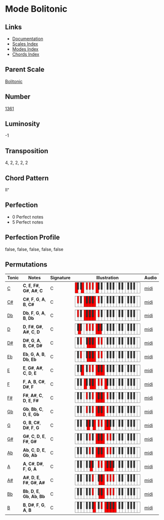 # Mode Bolitonic

## Links

- [Documentation](README.md)
- [Scales Index](Scales.md)
- [Modes Index](Modes.md)
- [Chords Index](Chords.md)

## Parent Scale

[Bolitonic](ScaleBolitonic.md)

## Number

[1361](https://ianring.com/musictheory/scales/1361)

## Luminosity

-1

## Transposition

4, 2, 2, 2, 2

## Chord Pattern

II⁺

## Perfection

- 0 Perfect notes
- 5 Perfect notes

## Perfection Profile

false, false, false, false, false

## Permutations

| Tonic | Notes | Signature | Illustration | Audio |
|-------|-------|-----------|--------------|-------|
| [C](ModeCNaturalBolitonic.md) | **C**, **E**, **F#**, **G#**, **A#**, **C** | C | ![CNaturalBolitonic](ModeCNaturalBolitonic.png) | [midi](https://github.com/edipermadi/music/blob/main/docs/ModeCNaturalBolitonic.mid?raw=true) |
| [C#](ModeCSharpBolitonic.md) | **C#**, **F**, **G**, **A**, **B**, **C#** | C | ![CSharpBolitonic](ModeCSharpBolitonic.png) | [midi](https://github.com/edipermadi/music/blob/main/docs/ModeCSharpBolitonic.mid?raw=true) |
| [Db](ModeDFlatBolitonic.md) | **Db**, **F**, **G**, **A**, **B**, **Db** | C | ![DFlatBolitonic](ModeDFlatBolitonic.png) | [midi](https://github.com/edipermadi/music/blob/main/docs/ModeDFlatBolitonic.mid?raw=true) |
| [D](ModeDNaturalBolitonic.md) | **D**, **F#**, **G#**, **A#**, **C**, **D** | C | ![DNaturalBolitonic](ModeDNaturalBolitonic.png) | [midi](https://github.com/edipermadi/music/blob/main/docs/ModeDNaturalBolitonic.mid?raw=true) |
| [D#](ModeDSharpBolitonic.md) | **D#**, **G**, **A**, **B**, **C#**, **D#** | C | ![DSharpBolitonic](ModeDSharpBolitonic.png) | [midi](https://github.com/edipermadi/music/blob/main/docs/ModeDSharpBolitonic.mid?raw=true) |
| [Eb](ModeEFlatBolitonic.md) | **Eb**, **G**, **A**, **B**, **Db**, **Eb** | C | ![EFlatBolitonic](ModeEFlatBolitonic.png) | [midi](https://github.com/edipermadi/music/blob/main/docs/ModeEFlatBolitonic.mid?raw=true) |
| [E](ModeENaturalBolitonic.md) | **E**, **G#**, **A#**, **C**, **D**, **E** | C | ![ENaturalBolitonic](ModeENaturalBolitonic.png) | [midi](https://github.com/edipermadi/music/blob/main/docs/ModeENaturalBolitonic.mid?raw=true) |
| [F](ModeFNaturalBolitonic.md) | **F**, **A**, **B**, **C#**, **D#**, **F** | C | ![FNaturalBolitonic](ModeFNaturalBolitonic.png) | [midi](https://github.com/edipermadi/music/blob/main/docs/ModeFNaturalBolitonic.mid?raw=true) |
| [F#](ModeFSharpBolitonic.md) | **F#**, **A#**, **C**, **D**, **E**, **F#** | C | ![FSharpBolitonic](ModeFSharpBolitonic.png) | [midi](https://github.com/edipermadi/music/blob/main/docs/ModeFSharpBolitonic.mid?raw=true) |
| [Gb](ModeGFlatBolitonic.md) | **Gb**, **Bb**, **C**, **D**, **E**, **Gb** | C | ![GFlatBolitonic](ModeGFlatBolitonic.png) | [midi](https://github.com/edipermadi/music/blob/main/docs/ModeGFlatBolitonic.mid?raw=true) |
| [G](ModeGNaturalBolitonic.md) | **G**, **B**, **C#**, **D#**, **F**, **G** | C | ![GNaturalBolitonic](ModeGNaturalBolitonic.png) | [midi](https://github.com/edipermadi/music/blob/main/docs/ModeGNaturalBolitonic.mid?raw=true) |
| [G#](ModeGSharpBolitonic.md) | **G#**, **C**, **D**, **E**, **F#**, **G#** | C | ![GSharpBolitonic](ModeGSharpBolitonic.png) | [midi](https://github.com/edipermadi/music/blob/main/docs/ModeGSharpBolitonic.mid?raw=true) |
| [Ab](ModeAFlatBolitonic.md) | **Ab**, **C**, **D**, **E**, **Gb**, **Ab** | C | ![AFlatBolitonic](ModeAFlatBolitonic.png) | [midi](https://github.com/edipermadi/music/blob/main/docs/ModeAFlatBolitonic.mid?raw=true) |
| [A](ModeANaturalBolitonic.md) | **A**, **C#**, **D#**, **F**, **G**, **A** | C | ![ANaturalBolitonic](ModeANaturalBolitonic.png) | [midi](https://github.com/edipermadi/music/blob/main/docs/ModeANaturalBolitonic.mid?raw=true) |
| [A#](ModeASharpBolitonic.md) | **A#**, **D**, **E**, **F#**, **G#**, **A#** | C | ![ASharpBolitonic](ModeASharpBolitonic.png) | [midi](https://github.com/edipermadi/music/blob/main/docs/ModeASharpBolitonic.mid?raw=true) |
| [Bb](ModeBFlatBolitonic.md) | **Bb**, **D**, **E**, **Gb**, **Ab**, **Bb** | C | ![BFlatBolitonic](ModeBFlatBolitonic.png) | [midi](https://github.com/edipermadi/music/blob/main/docs/ModeBFlatBolitonic.mid?raw=true) |
| [B](ModeBNaturalBolitonic.md) | **B**, **D#**, **F**, **G**, **A**, **B** | C | ![BNaturalBolitonic](ModeBNaturalBolitonic.png) | [midi](https://github.com/edipermadi/music/blob/main/docs/ModeBNaturalBolitonic.mid?raw=true) |
